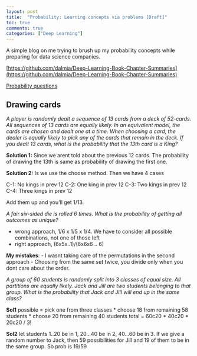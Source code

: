 ```yaml
---
layout: post
title:  "Probability: Learning concepts via problems [Draft]"
toc: true
comments: true
categories: ["Deep Learning"]
---
```


A simple blog on me trying to brush up my probability concepts while preparing for data science companies.

[https://github.com/dalmia/Deep-Learning-Book-Chapter-Summaries](https://github.com/dalmia/Deep-Learning-Book-Chapter-Summaries)

[Probability questions](https://www.analyticsvidhya.com/blog/2017/04/40-questions-on-probability-for-all-aspiring-data-scientists/)

## Drawing cards

*A player is randomly dealt a sequence of 13 cards from a deck of 52-cards. All sequences of 13 cards are equally likely. In an equivalent model, the cards are chosen and dealt one at a time. When choosing a card, the dealer is equally likely to pick any of the cards that remain in the deck. If you dealt 13 cards, what is the probability that the 13th card is a King?*

**Solution 1:** Since we arent told about the previous 12 cards. The probability of drawing the 13th is same as probability of drawing the first one.

**Solution 2:** Is we use the choose method. Then we have 4 cases

C-1: No kings in prev 12
C-2: One king in prev 12
C-3: Two kings in prev 12
C-4: Three kings in prev 12

Add them up and you'll get 1/13.

*A fair six-sided die is rolled 6 times. What is the probability of getting all outcomes as unique?*

- wrong approach, 1/6 x 1/5 x 1/4. We have to consider all possible combinations, not one of those left
- right approach, (6x5x..1)/(6x6x6 .. 6)

**My mistakes**: 
    - I wasnt taking care of the permutations in the second approach
    - Choosing from the same set twice, you divide only when you dont care about the order.

*A group of 60 students is randomly split into 3 classes of equal size. All partitions are equally likely. Jack and Jill are two students belonging to that group. What is the probability that Jack and Jill will end up in the same class?*

**Sol1** 
possible = pick one from three classes * choose 18 from remaining 58 students * choose 20 from remaining 40 students
total = 60c20 * 40c20 * 20c20 / 3!

**Sol2**
let students 1..20 be in 1, 20...40 be in 2, 40...60 be in 3. If we give a random number to Jack, then 59 possibilities for Jill and 19 of them to be in the same group. So prob is 19/59
